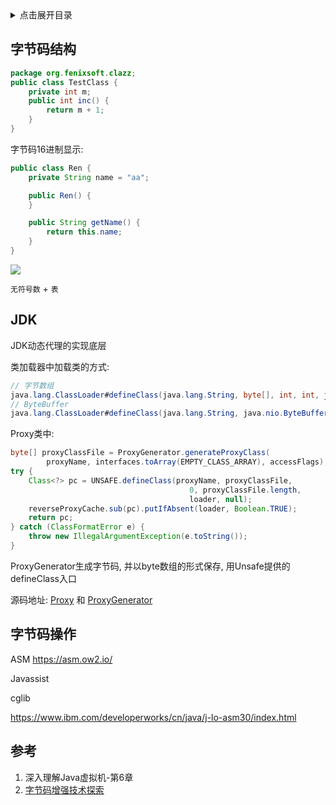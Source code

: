 <details>
<summary>点击展开目录</summary>
<!-- TOC -->

- [字节码结构](#字节码结构)
- [JDK](#jdk)
- [字节码操作](#字节码操作)
- [参考](#参考)

<!-- /TOC -->
</details>

## 字节码结构

```Java
package org.fenixsoft.clazz;
public class TestClass {
    private int m;
    public int inc() {
        return m + 1;
    }
}
```

字节码16进制显示:

```Java
public class Ren {
    private String name = "aa";

    public Ren() {
    }

    public String getName() {
        return this.name;
    }
}
```

![](https://gitee.com/LuVx/img/raw/master/java_jvm_bytecode.png)

`无符号数` + `表`

## JDK

JDK动态代理的实现底层

类加载器中加载类的方式:

```Java
// 字节数组
java.lang.ClassLoader#defineClass(java.lang.String, byte[], int, int, java.security.ProtectionDomain)
// ByteBuffer
java.lang.ClassLoader#defineClass(java.lang.String, java.nio.ByteBuffer, java.security.ProtectionDomain)
```

Proxy类中:

```Java
byte[] proxyClassFile = ProxyGenerator.generateProxyClass(
        proxyName, interfaces.toArray(EMPTY_CLASS_ARRAY), accessFlags);
try {
    Class<?> pc = UNSAFE.defineClass(proxyName, proxyClassFile,
                                        0, proxyClassFile.length,
                                        loader, null);
    reverseProxyCache.sub(pc).putIfAbsent(loader, Boolean.TRUE);
    return pc;
} catch (ClassFormatError e) {
    throw new IllegalArgumentException(e.toString());
}
```

ProxyGenerator生成字节码, 并以byte数组的形式保存, 用Unsafe提供的defineClass入口

源码地址:
[Proxy](https://github.com/openjdk/jdk11u/blob/master/src/java.base/share/classes/java/lang/reflect/Proxy.java#L535)
和
[ProxyGenerator](https://github.com/openjdk/jdk11u/blob/master/src/java.base/share/classes/java/lang/reflect/ProxyGenerator.java#L1352)

## 字节码操作

ASM
https://asm.ow2.io/

Javassist

cglib

https://www.ibm.com/developerworks/cn/java/j-lo-asm30/index.html

## 参考

1. 深入理解Java虚拟机-第6章
1. [字节码增强技术探索](https://tech.meituan.com/2019/09/05/java-bytecode-enhancement.html)


